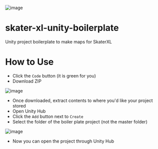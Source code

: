 ![image](https://i.imgur.com/UeKxM5e.png)

# skater-xl-unity-boilerplate
Unity project boilerplate to make maps for SkaterXL


# How to Use

- Click the `Code` button (it is green for you)
- Download ZIP

![image](https://i.imgur.com/vsIgjAR.png)

- Once downloaded, extract contents to where you'd like your project stored
- Open Unity Hub
- Click the `Add` button next to `Create`
- Select the folder of the boiler plate project (not the master folder)

![image](https://i.imgur.com/rZdVwTQ.png)

- Now you can open the project through Unity Hub
